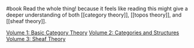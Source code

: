 #book 
Read the whole thing! because it feels like reading this might give a deeper understanding of both [[category theory]], [[topos theory]], and [[sheaf theory]].

[Volume 1: Basic Category Theory](https://www.goodreads.com/book/show/6807149-handbook-of-categorical-algebra?from_search=true&from_srp=true&qid=vHu8IMvH8K&rank=1)
[Volume 2: Categories and Structures](https://www.goodreads.com/book/show/2949989-handbook-of-categorical-algebra?from_search=true&from_srp=true&qid=vHu8IMvH8K&rank=3)
[Volume 3: Sheaf Theory](https://www.goodreads.com/book/show/8390788-handbook-of-categorical-algebra?from_search=true&from_srp=true&qid=vHu8IMvH8K&rank=2)

